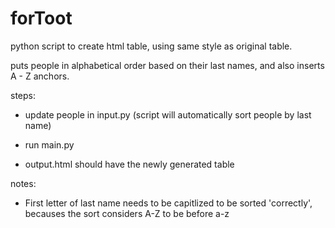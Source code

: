 # forToot

python script to create html table, using same style as original table.

puts people in alphabetical order based on their last names, and also inserts A - Z anchors.

steps:

- update people in input.py (script will automatically sort people by last name)

- run main.py

- output.html should have the newly generated table

notes:
- First letter of last name needs to be capitlized to be sorted 'correctly', becauses the sort considers A-Z to be before a-z

